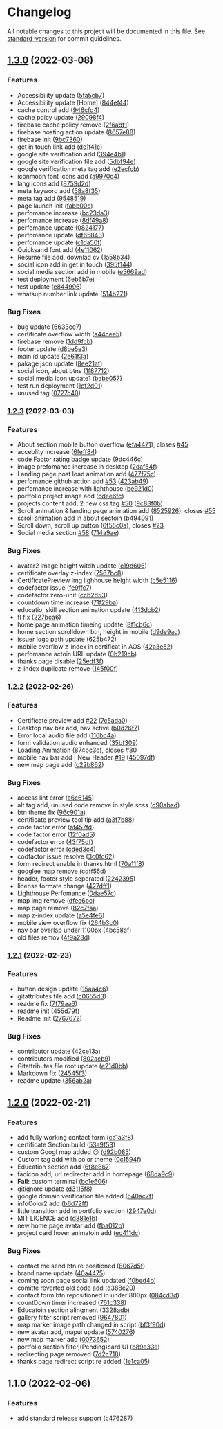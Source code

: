 # Changelog

All notable changes to this project will be documented in this file. See [standard-version](https://github.com/conventional-changelog/standard-version) for commit guidelines.

## [1.3.0](https://github.com/vikash2806/vikash2806_Portfolio/compare/v1.2.3...v1.3.0) (2022-03-08)


### Features

* Accessibility update ([5fa5cb7](https://github.com/vikash2806/vikash2806_Portfolio/commit/5fa5cb7763c893a71ca3ac5c2e1c7a0cebb8f66a))
* Accessibility update [Home] ([844ef44](https://github.com/vikash2806/vikash2806_Portfolio/commit/844ef44cc9eea810f182865d22bbcdde74560deb))
* cache control add ([946cfd4](https://github.com/vikash2806/vikash2806_Portfolio/commit/946cfd4e53ad6df2ffb4491f8bb687e18c7d37f7))
* cache poicy update ([29098f4](https://github.com/vikash2806/vikash2806_Portfolio/commit/29098f4ddc98e6dd101c509253fd0705978553eb))
* firebase cache policy remove ([2f6adf1](https://github.com/vikash2806/vikash2806_Portfolio/commit/2f6adf13e7119bcd510342c6ad53cfdd42cfd4a3))
* firebase hosting action update ([8657e88](https://github.com/vikash2806/vikash2806_Portfolio/commit/8657e88fe9a36db351e36638e91a226a6e4e96ad))
* firebase init ([9bc7360](https://github.com/vikash2806/vikash2806_Portfolio/commit/9bc73601129f1a17bc86656ce13a830cce6e975a))
* get in touch link add ([de1f41e](https://github.com/vikash2806/vikash2806_Portfolio/commit/de1f41e205606da011c7fd20ad6c73dc4243c3b5))
* google site verification add ([394e4b1](https://github.com/vikash2806/vikash2806_Portfolio/commit/394e4b19db25ef6aa10d9e3bd1526a440d4a9155))
* google site verification file add ([5dbf94e](https://github.com/vikash2806/vikash2806_Portfolio/commit/5dbf94e05376dbdd85a54d838fd5c0594246b68e))
* google verification meta tag add ([e2ecfcb](https://github.com/vikash2806/vikash2806_Portfolio/commit/e2ecfcbf614e0afcdefe4ff719591952bec293e8))
* iconmoon font icons add ([a9970c4](https://github.com/vikash2806/vikash2806_Portfolio/commit/a9970c468c7f99824c2774ce873852ad59e777cf))
* lang icons add ([8759d2d](https://github.com/vikash2806/vikash2806_Portfolio/commit/8759d2d53a89bffdfc18edfd520411cc83d0f0ff))
* meta keyword add ([58a8f35](https://github.com/vikash2806/vikash2806_Portfolio/commit/58a8f35b141e1f20fb97789e248fed1bdd8b6c31))
* meta tag add ([9548519](https://github.com/vikash2806/vikash2806_Portfolio/commit/9548519a717135720c6db10d972b9719818ec4b9))
* page launch init ([fabb00c](https://github.com/vikash2806/vikash2806_Portfolio/commit/fabb00c6132bec3bd6660fac87f65b451e663b92))
* perfomance increase ([bc23da3](https://github.com/vikash2806/vikash2806_Portfolio/commit/bc23da35511cddc70854a3d8b499bd8f3e535907))
* perfomance increase ([8df49a8](https://github.com/vikash2806/vikash2806_Portfolio/commit/8df49a8131afca91845cf9ec6a318ea16876e87e))
* perfomance update ([0824177](https://github.com/vikash2806/vikash2806_Portfolio/commit/08241771a5a7ac582c569053b4dee98fd69d1822))
* perfomance update ([df65843](https://github.com/vikash2806/vikash2806_Portfolio/commit/df6584381096cd373deacf5664f4191b55f57cbd))
* perfomance update ([c1da50f](https://github.com/vikash2806/vikash2806_Portfolio/commit/c1da50fb72bac011a89ca3b9b6ac0a9f2285dc51))
* Quicksand font add ([4e11062](https://github.com/vikash2806/vikash2806_Portfolio/commit/4e110628f85f8fa7a54ef131cfea6c8a03dc1822))
* Resume file add, downlad cv ([1a58b34](https://github.com/vikash2806/vikash2806_Portfolio/commit/1a58b341668e18725822fd90f45bce0003f01a56))
* social icon  add in get in touch ([395f144](https://github.com/vikash2806/vikash2806_Portfolio/commit/395f14484502ae3111aaa33aa7ff22bfce8bf737))
* social media section add in mobile ([e5669ad](https://github.com/vikash2806/vikash2806_Portfolio/commit/e5669ad9aa39f1382360a5ded9bd1e6433728f5b))
* test deployment ([6eb6b7e](https://github.com/vikash2806/vikash2806_Portfolio/commit/6eb6b7e207905cffbf3b850bbc08769467e80d1a))
* test update ([e844996](https://github.com/vikash2806/vikash2806_Portfolio/commit/e84499699a51ee60ab9824e7a32fc2a77b3722ef))
* whatsup number link update ([514b271](https://github.com/vikash2806/vikash2806_Portfolio/commit/514b27185682162d5413edfec87c504d11ecad3b))


### Bug Fixes

* bug update ([6633ce7](https://github.com/vikash2806/vikash2806_Portfolio/commit/6633ce72e25fe4f07d1a479fcfc1f9d7fec4dd8b))
* certificate overflow width ([a44cee5](https://github.com/vikash2806/vikash2806_Portfolio/commit/a44cee58c67f915016918f7398bab07ea1aa3adf))
* firebase remove ([1dd9fcb](https://github.com/vikash2806/vikash2806_Portfolio/commit/1dd9fcbd9c5fcc2b379856e530a7b0eb93c51aef))
* footer update ([d8be5e3](https://github.com/vikash2806/vikash2806_Portfolio/commit/d8be5e3138c60e7294c8353af56a9a227d75db8f))
* main id update ([2e61f3a](https://github.com/vikash2806/vikash2806_Portfolio/commit/2e61f3a8722d8025409d6bd81e37d33d588d043a))
* pakage json update ([8ee21af](https://github.com/vikash2806/vikash2806_Portfolio/commit/8ee21af6fd17e7f5c5e4fcd98e9b82445ce174d5))
* social icon, about btns ([1f87712](https://github.com/vikash2806/vikash2806_Portfolio/commit/1f8771215d4f0bd6b612ca748341a37c931c55d3))
* social media icon update1 ([babe057](https://github.com/vikash2806/vikash2806_Portfolio/commit/babe057dac14da3bf00b1b32a204beb23a58295d))
* test run deployment ([1cf2d01](https://github.com/vikash2806/vikash2806_Portfolio/commit/1cf2d01ef4fc3346aed2bc1fecd4705a5951231e))
* unused tag ([0727c40](https://github.com/vikash2806/vikash2806_Portfolio/commit/0727c40b21bb11c33a35f6a6eee52088a9079340))

### [1.2.3](https://github.com/vikash2806/vikash2806_Portfolio/compare/v1.2.2...v1.2.3) (2022-03-03)


### Features

* About section mobile  button overflow ([efa4471](https://github.com/vikash2806/vikash2806_Portfolio/commit/efa4471369a737cbe8d125683e5ac1cd935034e8)), closes [#45](https://github.com/vikash2806/vikash2806_Portfolio/issues/45)
* acceblity increase ([6feff84](https://github.com/vikash2806/vikash2806_Portfolio/commit/6feff84a62e7eb059137b8a94de33f9e4a574cd5))
* code Factor rating badge update ([9dc446c](https://github.com/vikash2806/vikash2806_Portfolio/commit/9dc446cdc486e6222126437e93429c658b1c5838))
* image prefomance increase in desktop ([2daf54f](https://github.com/vikash2806/vikash2806_Portfolio/commit/2daf54fd9a969ddfdd41095aeac4d82d46cde6d8))
* Landing page post load animation add ([477f75c](https://github.com/vikash2806/vikash2806_Portfolio/commit/477f75c957cd612a84caf6544408bb17f379e91b))
* perfomance github action add [#53](https://github.com/vikash2806/vikash2806_Portfolio/issues/53) ([423ab49](https://github.com/vikash2806/vikash2806_Portfolio/commit/423ab492a91c3d07be6bccb3f0e65646aa9158a3))
* perfomance increase with lighthouse ([be921d0](https://github.com/vikash2806/vikash2806_Portfolio/commit/be921d0d2e07d1b752d503a0efbaf472e8a446b8))
* portfolio project image add ([cdee6fc](https://github.com/vikash2806/vikash2806_Portfolio/commit/cdee6fc414d53a100a9bdc3ed4188854507153cf))
* projects content add, 2 new css tag  [#50](https://github.com/vikash2806/vikash2806_Portfolio/issues/50) ([9c83f0b](https://github.com/vikash2806/vikash2806_Portfolio/commit/9c83f0baaf4bd319f29f8a29ee6b8314018903a4))
* Scroll animation & landing page animation add ([8525926](https://github.com/vikash2806/vikash2806_Portfolio/commit/852592644c0db8cff8eba63ae05daf6de9b76c37)), closes [#55](https://github.com/vikash2806/vikash2806_Portfolio/issues/55)
* scroll animation add in about sectoin ([b494091](https://github.com/vikash2806/vikash2806_Portfolio/commit/b494091b5379e955cffacaa3dd90d994b03e9ad0))
* Scroll down, scroll up button ([6f55c0a](https://github.com/vikash2806/vikash2806_Portfolio/commit/6f55c0a52afc886bb3b9660a9740b696fc7bbc62)), closes [#23](https://github.com/vikash2806/vikash2806_Portfolio/issues/23)
* Social media section [#58](https://github.com/vikash2806/vikash2806_Portfolio/issues/58) ([714a9ae](https://github.com/vikash2806/vikash2806_Portfolio/commit/714a9ae1eaa36deea0769b40007bfea1c6a3d9d5))


### Bug Fixes

* avatar2 image height witdh update ([e19d606](https://github.com/vikash2806/vikash2806_Portfolio/commit/e19d6066d9e076ff8e4edbed9e00ec1713f87ec7))
* certificate overlay z-index ([7567bc8](https://github.com/vikash2806/vikash2806_Portfolio/commit/7567bc857150555ee8562820ea9db68dfa4a6ca9))
* CertificatePreview img lighhouse height width ([c5e5116](https://github.com/vikash2806/vikash2806_Portfolio/commit/c5e511650e8b3142aac1fb69ae84577bfdaa7b6e))
* codefactor issue ([fe9ffc7](https://github.com/vikash2806/vikash2806_Portfolio/commit/fe9ffc70d3b973ec18a50f64c5712a5eeecd4a06))
* codefactor zero-unit ([ccb2d53](https://github.com/vikash2806/vikash2806_Portfolio/commit/ccb2d53872fbf42606ca4d59c524cd70ee07ab62))
* countdown time increase ([71f29ba](https://github.com/vikash2806/vikash2806_Portfolio/commit/71f29ba62ec06c74605eb7f9ab4be83c1a2bb258))
* educatio, skill section animation update ([413dcb2](https://github.com/vikash2806/vikash2806_Portfolio/commit/413dcb28540eef6ca3b4a76a54b8229395ef0ecf))
* fl fix ([227bca6](https://github.com/vikash2806/vikash2806_Portfolio/commit/227bca6e6c5bd29c1e5f3ee50bc33f19e3d2329d))
* home page animation timeing update ([8f1cb6c](https://github.com/vikash2806/vikash2806_Portfolio/commit/8f1cb6cbbfaee4385a40a7ed2625ffeda383fe50))
* home section scrolldown btn, height in mobile ([d9de9ad](https://github.com/vikash2806/vikash2806_Portfolio/commit/d9de9ad545c7929d762a266ec32bce5fb391daef))
* issuer logo path update ([625b472](https://github.com/vikash2806/vikash2806_Portfolio/commit/625b472be6aaa4d8c90f66707d3bf3aa8fc0a285))
* mobile overflow z-index in certificat in AOS ([42a3e52](https://github.com/vikash2806/vikash2806_Portfolio/commit/42a3e52e26630c2be0c1a320eedb6b5e3469c60b))
* perfomance actoin URL update ([0b219cb](https://github.com/vikash2806/vikash2806_Portfolio/commit/0b219cba0ea656c87e1410474f9ecb8be8f807d7))
* thanks page disable ([25edf3f](https://github.com/vikash2806/vikash2806_Portfolio/commit/25edf3f77a1d5b5a79aa0b513e4e86b7c5b91ea3))
* z-index duplicate remove ([145f00f](https://github.com/vikash2806/vikash2806_Portfolio/commit/145f00f03840e98c8878a7ba8a1f1caf30a98a3d))

### [1.2.2](https://github.com/vikash2806/vikash2806_Portfolio/compare/v1.2.1...v1.2.2) (2022-02-26)


### Features

* Certificate preview add [#22](https://github.com/vikash2806/vikash2806_Portfolio/issues/22) ([7c5ada0](https://github.com/vikash2806/vikash2806_Portfolio/commit/7c5ada05af3e0b83eb1a46ee46bd683ea1bb0b73))
* Desktop nav bar add, nav active ([b0d26f7](https://github.com/vikash2806/vikash2806_Portfolio/commit/b0d26f70738a1c8761d3936d8ece0db633c8f2b3))
* Error local audio file add ([116bc4a](https://github.com/vikash2806/vikash2806_Portfolio/commit/116bc4a9b805433ea815dd00ca7ea4e3a0d9e1b9))
* form validation audio enhanced ([35bf309](https://github.com/vikash2806/vikash2806_Portfolio/commit/35bf309fba8ceac719d341447dd13d301b9eaa2c))
* Loading Animation ([874bc3c](https://github.com/vikash2806/vikash2806_Portfolio/commit/874bc3cc35c009fb287897dea6477312f0e8c622)), closes [#30](https://github.com/vikash2806/vikash2806_Portfolio/issues/30)
* mobile nav bar add | New Header [#19](https://github.com/vikash2806/vikash2806_Portfolio/issues/19) ([45097df](https://github.com/vikash2806/vikash2806_Portfolio/commit/45097dfa1f4448a9eb10c470e791da3cf70cef53))
* new map page add ([c22b862](https://github.com/vikash2806/vikash2806_Portfolio/commit/c22b862af890923fca9b5eaa7095cf81d869e47f))


### Bug Fixes

* access lint error ([a6c6145](https://github.com/vikash2806/vikash2806_Portfolio/commit/a6c614599cc10f6fe3fdfedb87661ffa5d759e05))
* alt tag add, unused code remove in style.scss ([d90abad](https://github.com/vikash2806/vikash2806_Portfolio/commit/d90abadc38a41b894799a583bccfa0d7587a877b))
* btn theme fix ([96c901a](https://github.com/vikash2806/vikash2806_Portfolio/commit/96c901a1dbdfd3894f8d3d0c8d04ae761f572e5a))
* certificate preview tool tip add ([a3f7b88](https://github.com/vikash2806/vikash2806_Portfolio/commit/a3f7b886cbe7ccb10c4199726352539cd5275036))
* code factor error ([af457fd](https://github.com/vikash2806/vikash2806_Portfolio/commit/af457fd7317fbe6718e6bcf3854d0aacb4dfcc41))
* code factor error ([12f0ad5](https://github.com/vikash2806/vikash2806_Portfolio/commit/12f0ad56bb1070dc005931501cbdaa12282a0e79))
* codefactor error ([43f75df](https://github.com/vikash2806/vikash2806_Portfolio/commit/43f75df63c5fa58cf5fd94ae1ac6a406a6b649d9))
* codefactor error ([cded3c4](https://github.com/vikash2806/vikash2806_Portfolio/commit/cded3c4bfc9ff89751e159e89b31316137b08ca3))
* codfactor issue resolve ([3c0fc62](https://github.com/vikash2806/vikash2806_Portfolio/commit/3c0fc62b7f55994c0fac0ca1e6e5908f9bfe39de))
* form redirect enable in thanks.html ([70a11f8](https://github.com/vikash2806/vikash2806_Portfolio/commit/70a11f89c5a13de2f6e862d4bfe4e8916e3c96d7))
* googlee map remove ([cdff55d](https://github.com/vikash2806/vikash2806_Portfolio/commit/cdff55d5ec7da74898da1c92f6da09a0015c6bc9))
* header,  footer style seperated ([2242395](https://github.com/vikash2806/vikash2806_Portfolio/commit/22423957f7472548484623dbd3f3a1d5b3072132))
* license formate change ([427dff1](https://github.com/vikash2806/vikash2806_Portfolio/commit/427dff178996e629ab7c197ac01985d2d9fb1a09))
* Lighthouse Perfomance ([0dae57c](https://github.com/vikash2806/vikash2806_Portfolio/commit/0dae57cdaffe930ac1937d9ab55c73805c49881f))
* map img remove ([dfec6bc](https://github.com/vikash2806/vikash2806_Portfolio/commit/dfec6bcbaa51dc071906afe0cbf738c13cbbdd38))
* map page remove ([82c7faa](https://github.com/vikash2806/vikash2806_Portfolio/commit/82c7faa4b5bcbe4ffd16b5fee44f1b710dfb08d7))
* map z-index update ([a5e4fe6](https://github.com/vikash2806/vikash2806_Portfolio/commit/a5e4fe69e3a934e600dfbe2d82581ee0f2a23f33))
* mobile view overflow fix ([264b3c0](https://github.com/vikash2806/vikash2806_Portfolio/commit/264b3c06cab2aea440f7d4b891056dede80489b8))
* nav bar overlap under 1100px ([4bc58af](https://github.com/vikash2806/vikash2806_Portfolio/commit/4bc58af60ea7f96e22e7ed5726166865edf9530a))
* old files remov ([4f9a23d](https://github.com/vikash2806/vikash2806_Portfolio/commit/4f9a23dec9a3fc0a0a691456af5bdfe282466b7e))

### [1.2.1](https://github.com/vikash2806/vikash2806_Portfolio/compare/v1.2.0...v1.2.1) (2022-02-23)


### Features

* button design update ([15aa4c6](https://github.com/vikash2806/vikash2806_Portfolio/commit/15aa4c65e80623657857905dc2ded85f6b61ad19))
* gitattributes file add ([c0655d3](https://github.com/vikash2806/vikash2806_Portfolio/commit/c0655d300160b3cae6b4592f786bf028cd4900b3))
* readme fix ([7f79aa6](https://github.com/vikash2806/vikash2806_Portfolio/commit/7f79aa6769670dac16c89a350ad35dbe94b192c2))
* readme init ([455d79f](https://github.com/vikash2806/vikash2806_Portfolio/commit/455d79fc10cafcd41a7c5c645f5cf32c4c54730e))
* Readme init ([2767672](https://github.com/vikash2806/vikash2806_Portfolio/commit/27676728a86dba136aa3460cb62db028677a11ee))


### Bug Fixes

* contributor update ([42ce13a](https://github.com/vikash2806/vikash2806_Portfolio/commit/42ce13a367392955804253f361c120b9ab3e8eaa))
* contributors modified ([802acb9](https://github.com/vikash2806/vikash2806_Portfolio/commit/802acb9620389ff763be1af33bbb2b52db1d0242))
* Gitattributes file root update ([e21d0bb](https://github.com/vikash2806/vikash2806_Portfolio/commit/e21d0bb03e6772e90ae35f9f6d19ca1e96ec3bdd))
* Markdown fix ([24545f3](https://github.com/vikash2806/vikash2806_Portfolio/commit/24545f3af3e933ccfe8dffb42db84c46d394f5a1))
* readme update ([356ab2a](https://github.com/vikash2806/vikash2806_Portfolio/commit/356ab2a6dde92c0065629ecc85aea212ed292a13))

## [1.2.0](https://github.com/vikash2806/vikash2806_Portfolio/compare/v1.1.0...v1.2.0) (2022-02-21)


### Features

* add fully working contact form ([ca1a3f8](https://github.com/vikash2806/vikash2806_Portfolio/commit/ca1a3f838409e3738f0a7e35606f87eede24e3a7))
* certificate Section build ([53a9f53](https://github.com/vikash2806/vikash2806_Portfolio/commit/53a9f53cde3660a7fa0e5157096284fa2144cb28))
* custom Googl map added 😏 ([d92b085](https://github.com/vikash2806/vikash2806_Portfolio/commit/d92b0850ce04eae55a963ddd13bdde38d214e359))
* Custom tag add with color theme ([0c1594f](https://github.com/vikash2806/vikash2806_Portfolio/commit/0c1594f687daf5488aff1d318f54d00f261c6ff0))
* Education section add ([6f8e867](https://github.com/vikash2806/vikash2806_Portfolio/commit/6f8e867f272304e2481e5a2175f1f5046b5c1a53))
* facicon add, url redirecter add in homepage ([68da9c9](https://github.com/vikash2806/vikash2806_Portfolio/commit/68da9c9c928555a38873fd87d751a2b20dd52e57))
* **Fail:** custom terminal ([bc1e606](https://github.com/vikash2806/vikash2806_Portfolio/commit/bc1e6063a60e0ec00b70b148f5c73ef9156722e0))
* gitignore update ([d3115f8](https://github.com/vikash2806/vikash2806_Portfolio/commit/d3115f8b4e0fbc7c31cae862ebe09109697e5b12))
* google domain verification file  added ([540ac7f](https://github.com/vikash2806/vikash2806_Portfolio/commit/540ac7f6ed64186be029c320a683bb09f56bfcb2))
* infoColor2 add ([b6d72ff](https://github.com/vikash2806/vikash2806_Portfolio/commit/b6d72ff933d6aa80c9078bd5964b151f0c36d7e8))
* little transition add in portfolio section ([2947e0d](https://github.com/vikash2806/vikash2806_Portfolio/commit/2947e0d1acc92a67b2007b17e0f3f78c54b915c0))
* MIT LICENCE add ([d381e1b](https://github.com/vikash2806/vikash2806_Portfolio/commit/d381e1b67c4d55326afae866eb2db04fda349808))
* new home page avatar add ([fba012b](https://github.com/vikash2806/vikash2806_Portfolio/commit/fba012b6c9f033cb07eb22844ac05741d78bbd13))
* project card hover animatoin add ([ec411dc](https://github.com/vikash2806/vikash2806_Portfolio/commit/ec411dc1591981d6ce2ef61678d63c6ee95af9ae))


### Bug Fixes

*  contact me send btn re positioned ([8067d5f](https://github.com/vikash2806/vikash2806_Portfolio/commit/8067d5fd8071a14b52eac08bfc6a75ff5efb66b7))
* brand name update ([40a4475](https://github.com/vikash2806/vikash2806_Portfolio/commit/40a447531264cbb246dcff74da42c788b9f1d08a))
* coming soon page social link updated ([f0bed4b](https://github.com/vikash2806/vikash2806_Portfolio/commit/f0bed4b7f5813fba2244a295a07c17d87f1ff3f9))
* comitte reverted old code add ([d388e20](https://github.com/vikash2806/vikash2806_Portfolio/commit/d388e200b0698b3989bd7460cabb11414ddbef47))
* contact form btn repositioned in under 800px ([084cd3d](https://github.com/vikash2806/vikash2806_Portfolio/commit/084cd3d7635f58b261625bf42ef7bb4e2b61d2c9))
* countDown timer increased ([761c338](https://github.com/vikash2806/vikash2806_Portfolio/commit/761c33898de540b35b292f4c92885d9fd49c64f9))
* Educatoin section alingment ([3328adb](https://github.com/vikash2806/vikash2806_Portfolio/commit/3328adb89830898cce7f59c9b5061d016282503b))
* gallery filter script removed ([9647801](https://github.com/vikash2806/vikash2806_Portfolio/commit/9647801b1444d03ec4b24aad39615e4e237d44de))
* map marker image path changed in script ([bf3f90d](https://github.com/vikash2806/vikash2806_Portfolio/commit/bf3f90d26eb1beb6041bd51e2a18e8bb369a377e))
* new avatar add, mapui update ([5740276](https://github.com/vikash2806/vikash2806_Portfolio/commit/5740276c09d889b7fa277f00ed118443e8b582a9))
* new map marker add ([0073652](https://github.com/vikash2806/vikash2806_Portfolio/commit/007365298988af319ece1d4792379501cafdfddc))
* portfolio section filter,(Pending)card UI ([b89e33e](https://github.com/vikash2806/vikash2806_Portfolio/commit/b89e33e7b6aa24dae9d3460ac5706644bcd3aeb4))
* redirecting page removed ([7d2c718](https://github.com/vikash2806/vikash2806_Portfolio/commit/7d2c718e70167d53a742d7869e99f6d5b43224df))
* thanks page redirect script re added ([1e1ca05](https://github.com/vikash2806/vikash2806_Portfolio/commit/1e1ca057356da74565afe06c5297de6a5bbbaa11))

## 1.1.0 (2022-02-06)


### Features

* add standard release support ([c476287](https://github.com/vikash2806/vikash2806_Portfolio/commit/c476287e92628cdfb8edb7a570a0f76de34f7812))
